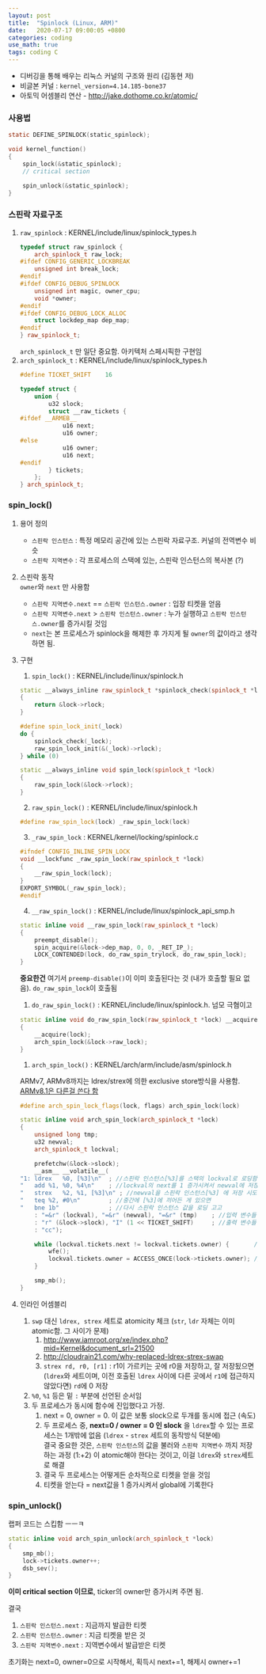 ```yaml
---
layout: post
title:  "Spinlock (Linux, ARM)"
date:   2020-07-17 09:00:05 +0800
categories: coding
use_math: true
tags: coding C
---
```


- 디버깅을 통해 배우는 리눅스 커널의 구조와 원리 (김동현 저)
- 비글본 커널 : `kernel_version=4.14.185-bone37`
- 아토믹 어셈블리 연산 - <a href="http://jake.dothome.co.kr/atomic/" target="_blank">http://jake.dothome.co.kr/atomic/</a>


### 사용법
```c
static DEFINE_SPINLOCK(static_spinlock);

void kernel_function()
{
    spin_lock(&static_spinlock);
    // critical section

    spin_unlock(&static_spinlock);
}
```


### 스핀락 자료구조
1. `raw_spinlock` : KERNEL/include/linux/spinlock_types.h   
    ```c++    
    typedef struct raw_spinlock {
        arch_spinlock_t raw_lock;
    #ifdef CONFIG_GENERIC_LOCKBREAK
        unsigned int break_lock;
    #endif
    #ifdef CONFIG_DEBUG_SPINLOCK
        unsigned int magic, owner_cpu;
        void *owner;
    #endif
    #ifdef CONFIG_DEBUG_LOCK_ALLOC
        struct lockdep_map dep_map;
    #endif
    } raw_spinlock_t;
    ```   
    `arch_spinlock_t` 만 일단 중요함. 아키텍처 스페시픽한 구현임  
2. `arch_spinlock_t` : KERNEL/include/linux/spinlock_types.h    
    ```c++
    #define TICKET_SHIFT	16

    typedef struct {
        union {
            u32 slock;
            struct __raw_tickets {
    #ifdef __ARMEB__
                u16 next;
                u16 owner;
    #else
                u16 owner;
                u16 next;
    #endif
            } tickets;
        };
    } arch_spinlock_t;
    ```


### spin_lock()


1. 용어 정의  
    - `스핀락 인스턴스` : 특정 메모리 공간에 있는 스핀락 자료구조. 커널의 전역변수 비슷
    - `스핀락 지역변수` : 각 프로세스의 스택에 있는, 스핀락 인스턴스의 복사본 (?)
2. 스핀락 동작  
    `owner`와 `next` 만 사용함  
    - `스핀락 지역변수.next` == `스핀락 인스턴스.owner` : 입장 티켓을 얻음
    - `스핀락 지역변수.next` > `스핀락 인스턴스.owner` : 누가 실행하고 `스핀락 인스턴스.owner`를 증가시킬 것임
    - `next`는 본 프로세스가 spinlock을 해제한 후 가지게 될 `owner`의 값이라고 생각하면 됨. 
3. 구현
    1. `spin_lock()` : KERNEL/include/linux/spinlock.h   

    ```c++    
    static __always_inline raw_spinlock_t *spinlock_check(spinlock_t *lock)
    {
        return &lock->rlock;
    }

    #define spin_lock_init(_lock)			
    do {						
        spinlock_check(_lock);			
        raw_spin_lock_init(&(_lock)->rlock);		
    } while (0)

    static __always_inline void spin_lock(spinlock_t *lock)
    {
        raw_spin_lock(&lock->rlock);
    }
    ```  

    2. `raw_spin_lock()` : KERNEL/include/linux/spinlock.h   

    ```c++
    #define raw_spin_lock(lock)	_raw_spin_lock(lock)
    ```

    3. `_raw_spin_lock` : KERNEL/kernel/locking/spinlock.c   
    
    ```c++
    #ifndef CONFIG_INLINE_SPIN_LOCK
    void __lockfunc _raw_spin_lock(raw_spinlock_t *lock)
    {
        __raw_spin_lock(lock);
    }
    EXPORT_SYMBOL(_raw_spin_lock);
    #endif
    ```

    4. `__raw_spin_lock()` : KERNEL/include/linux/spinlock_api_smp.h   
    
    ```c++    
    static inline void __raw_spin_lock(raw_spinlock_t *lock)
    {
        preempt_disable();
        spin_acquire(&lock->dep_map, 0, 0, _RET_IP_);
        LOCK_CONTENDED(lock, do_raw_spin_trylock, do_raw_spin_lock);
    }
    ```

    __중요한건__ 여기서 `preemp-disable()`이 이미 호출된다는 것 (내가 호출할 필요 없음). `do_raw_spin_lock`이 호출됨

    1. `do_raw_spin_lock()` : KERNEL/include/linux/spinlock.h. 넘모 극혐이고   
    
    ```c++
    static inline void do_raw_spin_lock(raw_spinlock_t *lock) __acquires(lock)
    {
        __acquire(lock);
        arch_spin_lock(&lock->raw_lock);
    }
    ```

    1. `arch_spin_lock()` : KERNEL/arch/arm/include/asm/spinlock.h  
    
    ARMv7, ARMv8까지는 ldrex/strex에 의한 exclusive store방식을 사용함. <a href="http://jake.dothome.co.kr/atomic/" target="_blank">ARMv8.1은 다른걸 쓴다 함</a>   
    
    ```c++               
    #define arch_spin_lock_flags(lock, flags) arch_spin_lock(lock)

    static inline void arch_spin_lock(arch_spinlock_t *lock)
    {
        unsigned long tmp;
        u32 newval;
        arch_spinlock_t lockval;

        prefetchw(&lock->slock);
        __asm__ __volatile__(
    "1:	ldrex	%0, [%3]\n"  ; //스핀락 인스턴스[%3]를 스택의 lockval로 로딩함
    "	add	%1, %0, %4\n"    ; //lockval의 next를 1 증가시켜서 newval에 저장. union이므로 slock에 연산하면 next/owner에 연산하는거나 마찬가지
    "	strex	%2, %1, [%3]\n" ; //newval을 스핀락 인스턴스[%3] 에 저장 시도
    "	teq	%2, #0\n"        ; //중간에 [%3]에 끼어든 게 있으면
    "	bne	1b"              ; //다시 스핀락 인스턴스 값을 로딩 고고
        : "=&r" (lockval), "=&r" (newval), "=&r" (tmp)    ; //입력 변수들
        : "r" (&lock->slock), "I" (1 << TICKET_SHIFT)     ; //출력 변수들
        : "cc");

        while (lockval.tickets.next != lockval.tickets.owner) {       // 로딩한 global.owner 와 위에서 증가시킨 local.ticket이 같으면 탈출
            wfe();
            lockval.tickets.owner = ACCESS_ONCE(lock->tickets.owner); // 글로벌 owner값을 로컬에 로딩함. 위에서 저장한 owner local값은 안쓰임.
        }

        smp_mb();
    }
    ```

4. 인라인 어셈블리
    1. `swp` 대신 `ldrex, strex` 세트로 atomicity 체크 (`str`, `ldr` 자체는 이미 atomic함. 그 사이가 문제)
       1. <a href="http://www.iamroot.org/xe/index.php?mid=Kernel&document_srl=21500" target="_blank">http://www.iamroot.org/xe/index.php?mid=Kernel&document_srl=21500</a>
       2. <a href="http://cloudrain21.com/why-replaced-ldrex-strex-swap" target="_blank">http://cloudrain21.com/why-replaced-ldrex-strex-swap</a>
       3. `strex rd, r0, [r1]` : r1이 가르키는 곳에 r0을 저장하고, 잘 저장됬으면 (`ldrex`와 세트이며, 이전 호출된 `ldrex` 사이에 다른 곳에서 `r1`에 접근하지 않았다면) `rd`에 0 저장
    2. `%0`, `%1` 등은 밑 `:` 부분에 선언된 순서임
    3. 두 프로세스가 동시에 함수에 진입했다고 가정.
       1. next = 0, owner = 0. 이 값은 보통 slock으로 두개를 동시에 접근 (속도)
       2. 두 프로세스 중, __next=0 / owner = 0 인 slock__ 을 `ldrex`할 수 있는 프로세스는 1개밖에 없음 (`ldrex` - `strex` 세트의 동작방식 덕분에)     
            결국 중요한 것은, `스핀락 인스턴스`의 값을 불러와 `스핀락 지역변수` 까지 저장하는 과정 (1:+2) 이 atomic해야 한다는 것이고, 이걸 `ldrex`와 `strex`세트로 해결
       3. 결국 두 프로세스는 어떻게든 순차적으로 티켓을 얻을 것임
       4. 티켓을 얻는다 = next값을 1 증가시켜서 global에 기록한다


### spin_unlock()
랩퍼 코드는 스킵함 ㅡㅡㅋ

```c++
static inline void arch_spin_unlock(arch_spinlock_t *lock)
{
	smp_mb();
	lock->tickets.owner++;
	dsb_sev();
}
```

__이미 critical section 이므로__, ticker의 owner만 증가시켜 주면 됨.


결국
1. `스핀락 인스턴스.next` : 지금까지 발급한 티켓
2. `스핀락 인스턴스.owner` : 지금 티켓을 받은 것
3. `스핀락 지역변수.next` : 지역변수에서 발급받은 티켓

초기화는 next=0, owner=0으로 시작해서, 획득시 next+=1, 해제시 owner+=1